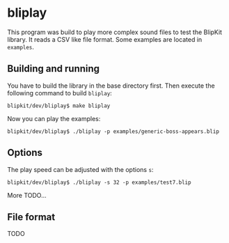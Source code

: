 bliplay
=======

This program was build to play more complex sound files to test the BlipKit
library. It reads a CSV like file format. Some examples are located in
`examples`.

Building and running
--------------------

You have to build the library in the base directory first. Then execute the
following command to build `bliplay`:

	blipkit/dev/bliplay$ make bliplay

Now you can play the examples:

	blipkit/dev/bliplay$ ./bliplay -p examples/generic-boss-appears.blip

Options
-------

The play speed can be adjusted with the options `s`:

	blipkit/dev/bliplay$ ./bliplay -s 32 -p examples/test7.blip

More TODO...

File format
-----------

TODO

